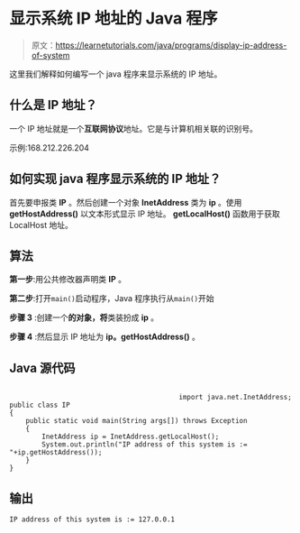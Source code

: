 # 显示系统 IP 地址的 Java 程序

> 原文：<https://learnetutorials.com/java/programs/display-ip-address-of-system>

这里我们解释如何编写一个 java 程序来显示系统的 IP 地址。

## 什么是 IP 地址？

一个 IP 地址就是一个**互联网协议**地址。它是与计算机相关联的识别号。

示例:168.212.226.204

## 如何实现 java 程序显示系统的 IP 地址？

首先要申报类 **IP** 。然后创建一个对象 **InetAddress** 类为 **ip** 。使用 **getHostAddress()** 以文本形式显示 IP 地址。 **getLocalHost()** 函数用于获取 LocalHost 地址。

## 算法

**第一步**:用公共修改器声明类 **IP** 。

**第二步**:打开`main()`启动程序，Java 程序执行从`main()`开始

**步骤 3** :创建一个**的对象，将**类装扮成 **ip** 。

**步骤 4** :然后显示 IP 地址为 **ip。getHostAddress()** 。

## Java 源代码

```

                                          import java.net.InetAddress;
public class IP 
{
    public static void main(String args[]) throws Exception
    {
        InetAddress ip = InetAddress.getLocalHost();
        System.out.println("IP address of this system is := "+ip.getHostAddress());
    }    
}

```

## 输出

```
IP address of this system is := 127.0.0.1
```
